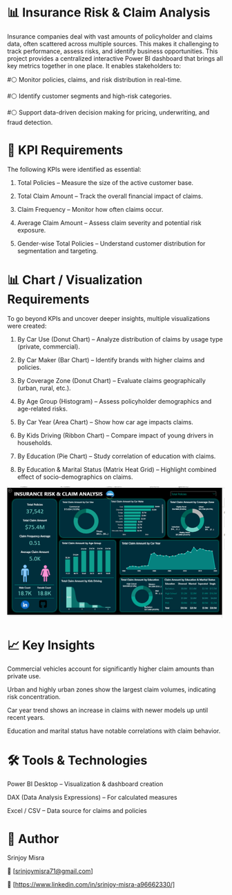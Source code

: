 

# 📊 Insurance Risk & Claim Analysis

Insurance companies deal with vast amounts of policyholder and claims data, often scattered across multiple sources. This makes it challenging to track performance, assess risks, and identify business opportunities. This project provides a centralized interactive Power BI dashboard that brings all key metrics together in one place. It enables stakeholders to:

#⚪ Monitor policies, claims, and risk distribution in real-time.

#⚪ Identify customer segments and high-risk categories.

#⚪ Support data-driven decision making for pricing, underwriting, and fraud detection.


# 📌 KPI Requirements

The following KPIs were identified as essential:

1. Total Policies – Measure the size of the active customer base.

2. Total Claim Amount – Track the overall financial impact of claims.

3. Claim Frequency – Monitor how often claims occur.

4. Average Claim Amount – Assess claim severity and potential risk exposure.

5. Gender-wise Total Policies – Understand customer distribution for segmentation and targeting.



# 📊 Chart / Visualization Requirements

To go beyond KPIs and uncover deeper insights, multiple visualizations were created:

1. By Car Use (Donut Chart) – Analyze distribution of claims by usage type (private, commercial).

2. By Car Maker (Bar Chart) – Identify brands with higher claims and policies.

3. By Coverage Zone (Donut Chart) – Evaluate claims geographically (urban, rural, etc.).

4. By Age Group (Histogram) – Assess policyholder demographics and age-related risks.

5. By Car Year (Area Chart) – Show how car age impacts claims.

6. By Kids Driving (Ribbon Chart) – Compare impact of young drivers in households.

7. By Education (Pie Chart) – Study correlation of education with claims.

8. By Education & Marital Status (Matrix Heat Grid) – Highlight combined effect of socio-demographics on claims.


![image alt](https://github.com/SrinjoyMisra/insurance-risk-claim-analysis-dashboard/blob/main/Insurance%20Risk%20%26%20Claim.png)

# 📈 Key Insights

Commercial vehicles account for significantly higher claim amounts than private use.

Urban and highly urban zones show the largest claim volumes, indicating risk concentration.

Car year trend shows an increase in claims with newer models up until recent years.

Education and marital status have notable correlations with claim behavior.


# 🛠 Tools & Technologies

Power BI Desktop – Visualization & dashboard creation

DAX (Data Analysis Expressions) – For calculated measures

Excel / CSV – Data source for claims and policies


# 👤 Author

Srinjoy Misra

📧 [srinjoymisra71@gmail.com]

🔗 [https://www.linkedin.com/in/srinjoy-misra-a96662330/]

